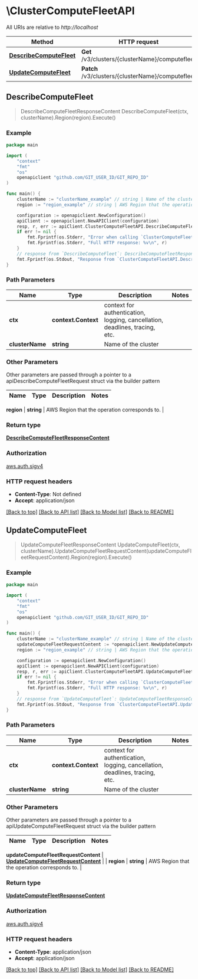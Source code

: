 # \ClusterComputeFleetAPI

All URIs are relative to *http://localhost*

Method | HTTP request | Description
------------- | ------------- | -------------
[**DescribeComputeFleet**](ClusterComputeFleetAPI.md#DescribeComputeFleet) | **Get** /v3/clusters/{clusterName}/computefleet | 
[**UpdateComputeFleet**](ClusterComputeFleetAPI.md#UpdateComputeFleet) | **Patch** /v3/clusters/{clusterName}/computefleet | 



## DescribeComputeFleet

> DescribeComputeFleetResponseContent DescribeComputeFleet(ctx, clusterName).Region(region).Execute()





### Example

```go
package main

import (
	"context"
	"fmt"
	"os"
	openapiclient "github.com/GIT_USER_ID/GIT_REPO_ID"
)

func main() {
	clusterName := "clusterName_example" // string | Name of the cluster
	region := "region_example" // string | AWS Region that the operation corresponds to. (optional)

	configuration := openapiclient.NewConfiguration()
	apiClient := openapiclient.NewAPIClient(configuration)
	resp, r, err := apiClient.ClusterComputeFleetAPI.DescribeComputeFleet(context.Background(), clusterName).Region(region).Execute()
	if err != nil {
		fmt.Fprintf(os.Stderr, "Error when calling `ClusterComputeFleetAPI.DescribeComputeFleet``: %v\n", err)
		fmt.Fprintf(os.Stderr, "Full HTTP response: %v\n", r)
	}
	// response from `DescribeComputeFleet`: DescribeComputeFleetResponseContent
	fmt.Fprintf(os.Stdout, "Response from `ClusterComputeFleetAPI.DescribeComputeFleet`: %v\n", resp)
}
```

### Path Parameters


Name | Type | Description  | Notes
------------- | ------------- | ------------- | -------------
**ctx** | **context.Context** | context for authentication, logging, cancellation, deadlines, tracing, etc.
**clusterName** | **string** | Name of the cluster | 

### Other Parameters

Other parameters are passed through a pointer to a apiDescribeComputeFleetRequest struct via the builder pattern


Name | Type | Description  | Notes
------------- | ------------- | ------------- | -------------

 **region** | **string** | AWS Region that the operation corresponds to. | 

### Return type

[**DescribeComputeFleetResponseContent**](DescribeComputeFleetResponseContent.md)

### Authorization

[aws.auth.sigv4](../README.md#aws.auth.sigv4)

### HTTP request headers

- **Content-Type**: Not defined
- **Accept**: application/json

[[Back to top]](#) [[Back to API list]](../README.md#documentation-for-api-endpoints)
[[Back to Model list]](../README.md#documentation-for-models)
[[Back to README]](../README.md)


## UpdateComputeFleet

> UpdateComputeFleetResponseContent UpdateComputeFleet(ctx, clusterName).UpdateComputeFleetRequestContent(updateComputeFleetRequestContent).Region(region).Execute()





### Example

```go
package main

import (
	"context"
	"fmt"
	"os"
	openapiclient "github.com/GIT_USER_ID/GIT_REPO_ID"
)

func main() {
	clusterName := "clusterName_example" // string | Name of the cluster
	updateComputeFleetRequestContent := *openapiclient.NewUpdateComputeFleetRequestContent(openapiclient.RequestedComputeFleetStatus("START_REQUESTED")) // UpdateComputeFleetRequestContent | 
	region := "region_example" // string | AWS Region that the operation corresponds to. (optional)

	configuration := openapiclient.NewConfiguration()
	apiClient := openapiclient.NewAPIClient(configuration)
	resp, r, err := apiClient.ClusterComputeFleetAPI.UpdateComputeFleet(context.Background(), clusterName).UpdateComputeFleetRequestContent(updateComputeFleetRequestContent).Region(region).Execute()
	if err != nil {
		fmt.Fprintf(os.Stderr, "Error when calling `ClusterComputeFleetAPI.UpdateComputeFleet``: %v\n", err)
		fmt.Fprintf(os.Stderr, "Full HTTP response: %v\n", r)
	}
	// response from `UpdateComputeFleet`: UpdateComputeFleetResponseContent
	fmt.Fprintf(os.Stdout, "Response from `ClusterComputeFleetAPI.UpdateComputeFleet`: %v\n", resp)
}
```

### Path Parameters


Name | Type | Description  | Notes
------------- | ------------- | ------------- | -------------
**ctx** | **context.Context** | context for authentication, logging, cancellation, deadlines, tracing, etc.
**clusterName** | **string** | Name of the cluster | 

### Other Parameters

Other parameters are passed through a pointer to a apiUpdateComputeFleetRequest struct via the builder pattern


Name | Type | Description  | Notes
------------- | ------------- | ------------- | -------------

 **updateComputeFleetRequestContent** | [**UpdateComputeFleetRequestContent**](UpdateComputeFleetRequestContent.md) |  | 
 **region** | **string** | AWS Region that the operation corresponds to. | 

### Return type

[**UpdateComputeFleetResponseContent**](UpdateComputeFleetResponseContent.md)

### Authorization

[aws.auth.sigv4](../README.md#aws.auth.sigv4)

### HTTP request headers

- **Content-Type**: application/json
- **Accept**: application/json

[[Back to top]](#) [[Back to API list]](../README.md#documentation-for-api-endpoints)
[[Back to Model list]](../README.md#documentation-for-models)
[[Back to README]](../README.md)

